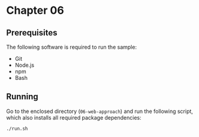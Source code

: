 # Chapter 06

## Prerequisites

The following software is required to run the sample:

- Git
- Node.js
- npm
- Bash

## Running

Go to the enclosed directory (`06-web-approach`) and run the following script, which also installs all required package dependencies:

```sh
./run.sh
```
